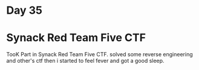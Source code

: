 # Day 35

# Synack Red Team Five CTF

TooK Part in Synack Red Team Five CTF. solved some reverse engineering and other's ctf then i started to feel fever and got a good sleep.

